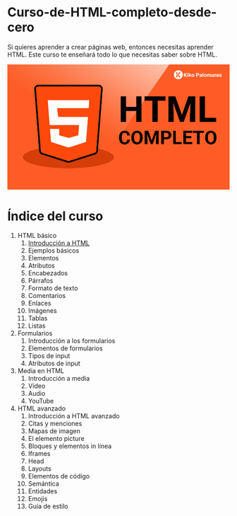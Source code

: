 # Curso-de-HTML-completo-desde-cero

Si quieres aprender a crear páginas web, entonces necesitas aprender HTML. Este curso te enseñará todo lo que necesitas saber sobre HTML.

<a href="https://kikopalomares.com/cursos/html" target="_blank">
    <img src="./img/curso_html_thumbnail.jpg" alt="Imagen del curso de HTML de Kiko Palomares">
</a>


# Índice del curso
1. HTML básico
    1. [Introducción a HTML](./modulos/01_HTML_básico/1.1_Introduccion_a_HTML.md)
    2. Ejemplos básicos
    3. Elementos
    4. Atributos
    5. Encabezados
    6. Párrafos
    7. Formato de texto
    8. Comentarios
    9. Enlaces
    10. Imágenes
    11. Tablas
    12. Listas
2. Formularios
   1. Introducción a los formularios
   2. Elementos de formularios
   3. Tipos de input
   4. Atributos de input
3. Media en HTML
   1. Introducción a media
   2. Vídeo
   3. Audio
   4. YouTube
4. HTML avanzado
   1. Introducción a HTML avanzado
   2. Citas y menciones
   3. Mapas de imagen
   4. El elemento picture
   5. Bloques y elementos in línea
   6. Iframes
   7. Head
   8. Layouts
   9. Elementos de código
   10. Semántica
   11. Entidades
   12. Emojis
   13. Guía de estilo
